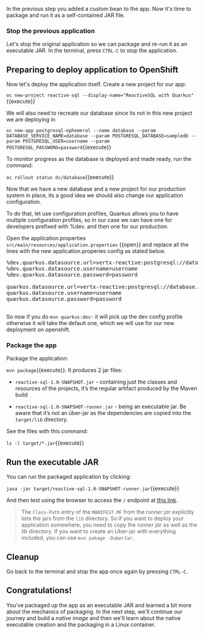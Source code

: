 In the previous step you added a custom bean to the app. Now it's time to package and run it as a self-contained JAR file.

### Stop the previous application

Let's stop the original application so we can package and re-run it as an executable JAR. In the terminal, press `CTRL-C` to stop the application.

## Preparing to deploy application to OpenShift

Now let's deploy the application itself. Create a new project for our app:

`oc new-project reactive-sql --display-name="ReactiveSQL with Quarkus"`{{execute}}


We will also need to recreate our database since its not in this new project we are deploying in

``oc new-app postgresql-ephemeral --name database --param DATABASE_SERVICE_NAME=database --param POSTGRESQL_DATABASE=sampledb --param POSTGRESQL_USER=username --param POSTGRESQL_PASSWORD=password``{{execute}}

To monitor progress as the database is deployed and made ready, run the command:

``oc rollout status dc/database``{{execute}}


Now that we have a new database and a new project for our production system in place, its a good idea we should also change our application configuration. 

To do that, let use configuration profiles, Quarkus allows you to have multiple configuration profiles, so in our case we can have one for developers prefixed with %dev. and then one for our production. 

Open the application.properties `src/main/resources/application.properties` {{open}} and replace all the lines with the new application.properies config as stated below. 

<pre>
%dev.quarkus.datasource.url=vertx-reactive:postgresql://database.default.svc:5432/sampledb
%dev.quarkus.datasource.username=username
%dev.quarkus.datasource.password=password

quarkus.datasource.url=vertx-reactive:postgresql://database.reactive-sql.svc:5432/sampledb
quarkus.datasource.username=username
quarkus.datasource.password=password

</pre>

So now if you do `mvn quarkus:dev:` it will pick up the dev config profile otherwise it will take the default one, which we will use for our new deployment on openshift.


### Package the app

Package the application:

`mvn package`{{execute}}. It produces 2 jar files:

* `reactive-sql-1.0-SNAPSHOT.jar` - containing just the classes and resources of the projects, it’s the regular artifact produced by the Maven build

* `reactive-sql-1.0-SNAPSHOT-runner.jar` - being an executable jar. Be aware that it’s not an über-jar as the dependencies are copied into the `target/lib` directory.

See the files with this command:

`ls -l target/*.jar`{{execute}}

## Run the executable JAR

You can run the packaged application by clicking:

`java -jar target/reactive-sql-1.0-SNAPSHOT-runner.jar`{{execute}}

And then test using the browser to access the `/` endpoint at [this link](https://[[HOST_SUBDOMAIN]]-8080-[[KATACODA_HOST]].environments.katacoda.com/).


> The `Class-Path` entry of the `MANIFEST.MF` from the _runner jar_ explicitly lists the jars from the `lib` directory. So if you want to deploy your application somewhere, you need to copy the _runner jar_ as well as the _lib_ directory. If you want to create an Uber-jar with everything included, you can use `mvn pakage -DuberJar`.

## Cleanup

Go back to the terminal and stop the app once again by pressing `CTRL-C`.

## Congratulations!

You've packaged up the app as an executable JAR and learned a bit more about the mechanics of packaging. In the next step, we'll continue our journey and build a _native image_ and then we'll learn about the native executable creation and the packaging in a Linux container.

